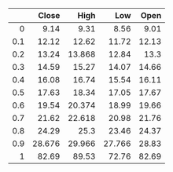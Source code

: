 |     |   Close |   High |    Low |   Open |
|----:|--------:|-------:|-------:|-------:|
| 0   |   9.14  |  9.31  |  8.56  |   9.01 |
| 0.1 |  12.12  | 12.62  | 11.72  |  12.13 |
| 0.2 |  13.24  | 13.868 | 12.84  |  13.3  |
| 0.3 |  14.59  | 15.27  | 14.07  |  14.66 |
| 0.4 |  16.08  | 16.74  | 15.54  |  16.11 |
| 0.5 |  17.63  | 18.34  | 17.05  |  17.67 |
| 0.6 |  19.54  | 20.374 | 18.99  |  19.66 |
| 0.7 |  21.62  | 22.618 | 20.98  |  21.76 |
| 0.8 |  24.29  | 25.3   | 23.46  |  24.37 |
| 0.9 |  28.676 | 29.966 | 27.766 |  28.83 |
| 1   |  82.69  | 89.53  | 72.76  |  82.69 |